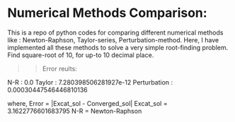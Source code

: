 # Numerical Methods Comparison:
This is a repo of python codes for comparing different numerical methods like : Newton-Raphson, Taylor-series, Perturbation-method.
Here, I have implemented all these methods to solve a very simple root-finding problem. Find square-root of 10, for up-to 10 decimal place.

>> Error reults:

N-R          : 0.0
Taylor       : 7.280398506281927e-12
Perturbation : 0.00030447546446810136

where,
Error     = |Excat_sol - Converged_sol|
Excat_sol = 3.1622776601683795
N-R       = Newton-Raphson

